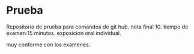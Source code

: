 # Prueba
Repositorio de prueba para comandos de git hub.
nota final 10.
tiempo de examen:15 minutos.
exposicion oral individual.

muy conforme con los examenes.
